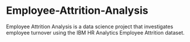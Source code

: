 # Employee-Attrition-Analysis
Employee Attrition Analysis is a data science project that investigates employee turnover using the IBM HR Analytics Employee Attrition dataset.
